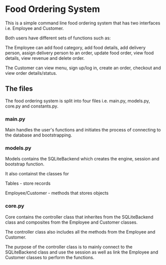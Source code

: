 # Food Ordering System

This is a simple command line food ordering system that has two interfaces i.e. Employee and Customer.

Both users have different sets of functions such as:

The Employee can add food category, add food details, add delivery person, assign delivery person to an order, update food order, view food details, view revenue and delete order.

The Customer can view menu, sign up/log in, create an order, checkout and view order details/status.


## The files

The food ordering system is split into four files i.e. main.py, models.py, core.py and constants.py.

### main.py

Main handles the user's functions and initiates the process of connecting to the database and bootstrapping.

### models.py

Models contains the SQLiteBackend which creates the engine, session and bootstrap function. 

It also containst the classes for 

Tables - store records

Employee/Customer - methods that stores objects

### core.py

Core contains the controller class that inherites from the SQLiteBackend class and composites from the Employee and Customer classes.

The controller class also includes all the methods from the Employee and Customer.

The purpose of the controller class is to mainly connect to the SQLiteBackend class and use the session as well as link the Employee and Customer classes to perform the functions.

